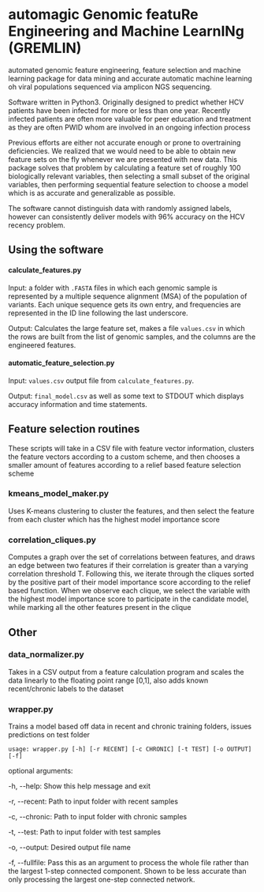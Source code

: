 #  automagic Genomic featuRe Engineering and Machine LearnINg (GREMLIN)
automated genomic feature engineering, feature selection and machine learning package for data mining and accurate automatic machine learning oh viral populations sequenced via amplicon NGS sequencing. 

Software written in Python3. Originally designed to predict whether HCV patients have been infected for more or less than one year. Recently infected patients are often more valuable for peer education and treatment as they are often PWID whom are involved in an ongoing infection process

Previous efforts are either not accurate enough or prone to overtraining deficiencies. We realized that we would need to be able to obtain new feature sets on the fly whenever we are presented with new data. This package solves that problem by calculating a feature set of roughly 100 biologically relevant variables, then selecting a small subset of the original variables, then performing sequential feature selection to choose a model which is as accurate and generalizable as possible. 

The software cannot distinguish data with randomly assigned labels, however can consistently deliver models with 96% accuracy on the HCV recency problem. 

## Using the software

#### calculate_features.py

Input: a folder with ```.FASTA``` files in which each genomic sample is represented by a multiple sequence alignment (MSA) of the population of variants. Each unique sequence gets its own entry, and frequencies are represented in the ID line following the last underscore. 

Output: Calculates the large feature set, makes a file ```values.csv``` in which the rows are built from the list of genomic samples, and the columns are the engineered features. 

#### automatic_feature_selection.py

Input: ```values.csv``` output file from ```calculate_features.py```. 

Output: ```final_model.csv``` as well as some text to STDOUT which displays accuracy information and time statements.

## Feature selection routines

These scripts will take in a CSV file with feature vector information, clusters the feature vectors according to a custom scheme, and then chooses a smaller amount of features according to a relief based feature selection scheme

### kmeans_model_maker.py 

Uses K-means clustering to cluster the features, and then select the feature from each cluster which has the highest model importance score  

### correlation_cliques.py 

Computes a graph over the set of correlations between features, and draws an edge between two features if their correlation is greater than a varying correlation threshold T. Following this, we iterate through the cliques sorted by the positive part of their model importance score according to the relief based function. When we observe each clique, we select the variable with the highest model importance score to participate in the candidate model, while marking all the other features present in the clique 

## Other

### data_normalizer.py 

Takes in a CSV output from a feature calculation program and scales the data linearly to the floating point range [0,1], also adds known recent/chronic labels to the dataset

### wrapper.py

Trains a model based off data in recent and chronic training folders, issues predictions on test folder

```
usage: wrapper.py [-h] [-r RECENT] [-c CHRONIC] [-t TEST] [-o OUTPUT] [-f]
```

optional arguments:

  -h, --help: Show this help message and exit

  -r, --recent: Path to input folder with recent samples
  
  -c, --chronic: Path to input folder with chronic samples
  
  -t, --test: Path to input folder with test samples
  
  -o, --output: Desired output file name
  
  -f, --fullfile: Pass this as an argument to process the whole file rather than the largest 1-step connected component. Shown to be less accurate than only processing the largest one-step connected network.
